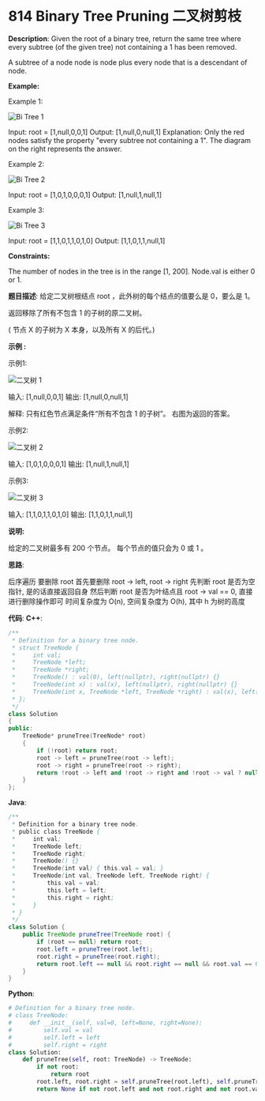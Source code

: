 # 814 Binary Tree Pruning 二叉树剪枝

__Description__:
Given the root of a binary tree, return the same tree where every subtree (of the given tree) not containing a 1 has been removed.

A subtree of a node node is node plus every node that is a descendant of node.

__Example:__

Example 1:

![Bi Tree 1](https://s3-lc-upload.s3.amazonaws.com/uploads/2018/04/06/1028_2.png)

Input: root = [1,null,0,0,1]
Output: [1,null,0,null,1]
Explanation:
Only the red nodes satisfy the property "every subtree not containing a 1".
The diagram on the right represents the answer.

Example 2:

![Bi Tree 2](https://s3-lc-upload.s3.amazonaws.com/uploads/2018/04/06/1028_1.png)

Input: root = [1,0,1,0,0,0,1]
Output: [1,null,1,null,1]

Example 3:

![Bi Tree 3](https://s3-lc-upload.s3.amazonaws.com/uploads/2018/04/05/1028.png)

Input: root = [1,1,0,1,1,0,1,0]
Output: [1,1,0,1,1,null,1]

__Constraints:__

The number of nodes in the tree is in the range [1, 200].
Node.val is either 0 or 1.

__题目描述__:
给定二叉树根结点 root ，此外树的每个结点的值要么是 0，要么是 1。

返回移除了所有不包含 1 的子树的原二叉树。

( 节点 X 的子树为 X 本身，以及所有 X 的后代。)

__示例 :__

示例1:

![二叉树 1](https://s3-lc-upload.s3.amazonaws.com/uploads/2018/04/06/1028_2.png)

输入: [1,null,0,0,1]
输出: [1,null,0,null,1]

解释:
只有红色节点满足条件“所有不包含 1 的子树”。
右图为返回的答案。

示例2:

![二叉树 2](https://s3-lc-upload.s3.amazonaws.com/uploads/2018/04/06/1028_1.png)

输入: [1,0,1,0,0,0,1]
输出: [1,null,1,null,1]

示例3:

![二叉树 3](https://s3-lc-upload.s3.amazonaws.com/uploads/2018/04/05/1028.png)

输入: [1,1,0,1,1,0,1,0]
输出: [1,1,0,1,1,null,1]

__说明:__

给定的二叉树最多有 200 个节点。
每个节点的值只会为 0 或 1 。

__思路__:

后序遍历
要删除 root 首先要删除 root -> left, root -> right
先判断 root 是否为空指针, 是的话直接返回自身
然后判断 root 是否为叶结点且 root -> val == 0, 直接进行删除操作即可
时间复杂度为 O(n), 空间复杂度为 O(h), 其中 h 为树的高度

__代码__:
__C++__:

```C++
/**
 * Definition for a binary tree node.
 * struct TreeNode {
 *     int val;
 *     TreeNode *left;
 *     TreeNode *right;
 *     TreeNode() : val(0), left(nullptr), right(nullptr) {}
 *     TreeNode(int x) : val(x), left(nullptr), right(nullptr) {}
 *     TreeNode(int x, TreeNode *left, TreeNode *right) : val(x), left(left), right(right) {}
 * };
 */
class Solution 
{
public:
    TreeNode* pruneTree(TreeNode* root) 
    {
        if (!root) return root;
        root -> left = pruneTree(root -> left);
        root -> right = pruneTree(root -> right);
        return !root -> left and !root -> right and !root -> val ? nullptr : root;
    }
};
```

__Java__:

```Java
/**
 * Definition for a binary tree node.
 * public class TreeNode {
 *     int val;
 *     TreeNode left;
 *     TreeNode right;
 *     TreeNode() {}
 *     TreeNode(int val) { this.val = val; }
 *     TreeNode(int val, TreeNode left, TreeNode right) {
 *         this.val = val;
 *         this.left = left;
 *         this.right = right;
 *     }
 * }
 */
class Solution {
    public TreeNode pruneTree(TreeNode root) {
        if (root == null) return root;
        root.left = pruneTree(root.left);
        root.right = pruneTree(root.right);
        return root.left == null && root.right == null && root.val == 0 ? null : root;
    }
}
```

__Python__:

```Python
# Definition for a binary tree node.
# class TreeNode:
#     def __init__(self, val=0, left=None, right=None):
#         self.val = val
#         self.left = left
#         self.right = right
class Solution:
    def pruneTree(self, root: TreeNode) -> TreeNode:
        if not root:
            return root
        root.left, root.right = self.pruneTree(root.left), self.pruneTree(root.right)
        return None if not root.left and not root.right and not root.val else root
```
